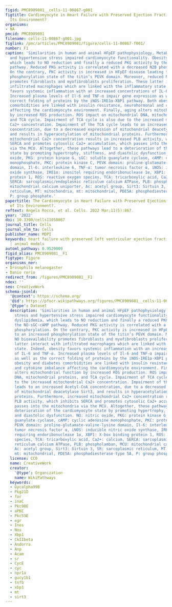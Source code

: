 ```yaml
---
figid: PMC8909081__cells-11-00867-g001
figtitle: Cardiomyocyte in Heart Failure with Preserved Ejection Fraction—Victim of
  Its Environment?
organisms:
- NA
pmcid: PMC8909081
filename: cells-11-00867-g001.jpg
figlink: /pmc/articles/PMC8909081/figure/cells-11-00867-f001/
number: F1
caption: 'Similarities in human and animal HFpEF pathophysiology. Metabolic stress
  and hypertensive stress impaired cardiomyocyte functionality. Obesity favors dyslipidemia,
  which leads to NO reduction and finally a reduced PKG activity by the NO-sGC-cAMP
  pathway. Reduced PKG activity is correlated with a decreased N2B phosphorylation.
  On the contrary, PKC activity is increased in HFpEF disease leading to an increased
  phosphorylation state of the titin’s PEVK domain. Moreover, reduced NO bioavailability
  promotes fibroblasts and myofibroblasts proliferation. These latter interact with
  infiltrated macrophages which are linked with the inflammatory state. Indeed, obesity
  favors systemic inflammation with an increased concentrations of IL-6 and TNF-α.
  Increased plasma levels of Il-6 and TNF-α impair gene expression as well as the
  correct folding of proteins by the iNOS-IRE1α-XBP1 pathway. Both obesity and diabetes
  comorbidities are linked with insulin resistance, neurohormonal and cytokine imbalance
  affecting the cardiomyocyte environment. Finally, aging alters mitochondrial function
  by increased ROS production. ROS impact on mitochondrial DNA, mitochondrial proteins,
  and TCA cycle. Impairment of TCA cycle is also due to the increased mitochondrial
  Ca2+ concentration. Impairment of the TCA cycle leads to an increased Acetyl-CoA
  concentration, due to a decreased expression of mitochondrial deacetylase Sirt3,
  and results in hyperacetylation of mitochondrial proteins. Furthermore, increased
  mitochondrial Ca2+ concentration results in increased PLB activity, which inhibits
  SERCA and promotes cytosolic Ca2+ accumulation, which passes into the mitochondria
  via the MCU. Altogether, these pathways lead to a deterioration of the cardiomyocyte
  state by promoting hypertrophy, stiffness, and diastolic dysfunction. NO: nitric
  oxide, PKG: protein kinase G, sGC: soluble guanylate cyclase, cAMP: cyclic adenosine
  monophosphate, PKC: protein kinase C, PEVK domain: proline-glutamate-valine-lysine
  domain, Il-6: interleukine 6, TNF-α: tumor necrosis factor α, iNOS: inducible nitric
  oxide synthase, IRE1α: inositol requiring endoribonuclease 1α, XBP1: X-box binding
  protein 1, ROS: reactive oxygen species, TCA: tricarboxylic acid, Ca2+: calcium,
  SERCA: sarcoplasmic/endoplasmic reticulum calcium ATPase, PLB: phospholamban, MCU:
  mitochondrial calcium uniporter, Ac: acetyl group, Sirt3: Sirtuin 3, SR: sarcoplasmic
  reticulum, MT: mitochondria, mt: mitochondrial, PDE5A: phosphodiesterase type 5A,
  P: group phosphate.'
papertitle: The Cardiomyocyte in Heart Failure with Preserved Ejection Fraction—Victim
  of Its Environment?.
reftext: Angela Rocca, et al. Cells. 2022 Mar;11(5):867.
year: '2022'
doi: 10.3390/cells11050867
journal_title: Cells
journal_nlm_ta: Cells
publisher_name: MDPI
keywords: heart failure with preserved left ventricular ejection fraction | cardiomyocyte
  | animal models
automl_pathway: 0.9529009
figid_alias: PMC8909081__F1
figtype: Figure
organisms_ner:
- Drosophila melanogaster
- Danio rerio
redirect_from: /figures/PMC8909081__F1
ndex: ''
seo: CreativeWork
schema-jsonld:
  '@context': https://schema.org/
  '@id': https://pfocr.wikipathways.org/figures/PMC8909081__cells-11-00867-g001.html
  '@type': Dataset
  description: 'Similarities in human and animal HFpEF pathophysiology. Metabolic
    stress and hypertensive stress impaired cardiomyocyte functionality. Obesity favors
    dyslipidemia, which leads to NO reduction and finally a reduced PKG activity by
    the NO-sGC-cAMP pathway. Reduced PKG activity is correlated with a decreased N2B
    phosphorylation. On the contrary, PKC activity is increased in HFpEF disease leading
    to an increased phosphorylation state of the titin’s PEVK domain. Moreover, reduced
    NO bioavailability promotes fibroblasts and myofibroblasts proliferation. These
    latter interact with infiltrated macrophages which are linked with the inflammatory
    state. Indeed, obesity favors systemic inflammation with an increased concentrations
    of IL-6 and TNF-α. Increased plasma levels of Il-6 and TNF-α impair gene expression
    as well as the correct folding of proteins by the iNOS-IRE1α-XBP1 pathway. Both
    obesity and diabetes comorbidities are linked with insulin resistance, neurohormonal
    and cytokine imbalance affecting the cardiomyocyte environment. Finally, aging
    alters mitochondrial function by increased ROS production. ROS impact on mitochondrial
    DNA, mitochondrial proteins, and TCA cycle. Impairment of TCA cycle is also due
    to the increased mitochondrial Ca2+ concentration. Impairment of the TCA cycle
    leads to an increased Acetyl-CoA concentration, due to a decreased expression
    of mitochondrial deacetylase Sirt3, and results in hyperacetylation of mitochondrial
    proteins. Furthermore, increased mitochondrial Ca2+ concentration results in increased
    PLB activity, which inhibits SERCA and promotes cytosolic Ca2+ accumulation, which
    passes into the mitochondria via the MCU. Altogether, these pathways lead to a
    deterioration of the cardiomyocyte state by promoting hypertrophy, stiffness,
    and diastolic dysfunction. NO: nitric oxide, PKG: protein kinase G, sGC: soluble
    guanylate cyclase, cAMP: cyclic adenosine monophosphate, PKC: protein kinase C,
    PEVK domain: proline-glutamate-valine-lysine domain, Il-6: interleukine 6, TNF-α:
    tumor necrosis factor α, iNOS: inducible nitric oxide synthase, IRE1α: inositol
    requiring endoribonuclease 1α, XBP1: X-box binding protein 1, ROS: reactive oxygen
    species, TCA: tricarboxylic acid, Ca2+: calcium, SERCA: sarcoplasmic/endoplasmic
    reticulum calcium ATPase, PLB: phospholamban, MCU: mitochondrial calcium uniporter,
    Ac: acetyl group, Sirt3: Sirtuin 3, SR: sarcoplasmic reticulum, MT: mitochondria,
    mt: mitochondrial, PDE5A: phosphodiesterase type 5A, P: group phosphate.'
  license: CC0
  name: CreativeWork
  creator:
    '@type': Organization
    name: WikiPathways
  keywords:
  - Gycalpha99B
  - Pkg21D
  - for
  - inaC
  - Pkc98E
  - aPKC
  - Pkc53E
  - egr
  - Inos
  - Nos
  - Xbp1
  - CkIIbeta
  - Andorra
  - Anp
  - Acam
  - sr
  - CycE
  - cyc
  - npr1a
  - gucy1b1
  - tnfb
  - xbp1
  - mt
  - sirt3
---
```

